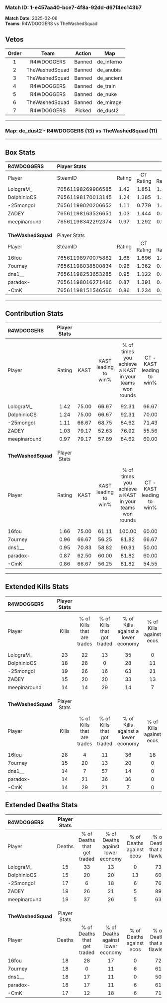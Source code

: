 ### Match ID: 1-e457aa40-bce7-4f8a-92dd-d67f4ec143b7  
**Match Date**: 2025-02-06  
**Teams**: R4WDOGGERS vs TheWashedSquad  

## Vetos  

| Order | Team | Action | Map |
| :---: | :--: | :----: | --- |
| 1 | R4WDOGGERS | Banned | de_inferno |
| 2 | TheWashedSquad | Banned | de_anubis |
| 3 | TheWashedSquad | Banned | de_ancient |
| 4 | R4WDOGGERS | Banned | de_train |
| 5 | R4WDOGGERS | Banned | de_nuke |
| 6 | TheWashedSquad | Banned | de_mirage |
| 7 | R4WDOGGERS | Picked | de_dust2 |

---  

### **Map**: de_dust2 - R4WDOGGERS (13) vs TheWashedSquad (11)  
---  

## Box Stats  

| **R4WDOGGERS**     | Player Stats      |        |           |          |       |       |       |         |        |      |     |
| :- | :- | :-: | :-: | :-: | :-: | :-: | :-: | :-: | :-: | :-: | :-: |
| Player             | SteamID           | Rating | CT Rating | T Rating | KAST  |  ADR  | Kills | Assists | Deaths | K/D  | HS% |
| LolograM_          | 76561198269986585 |  1.42  |   1.851   |  1.221   | 75.00 | 93.3  |  23   |    5    |   15   | 1.53 | 73  |
| DolphinioCS        | 76561198170013145 |  1.24  |   1.385   |  1.230   | 75.00 | 92.3  |  18   |    5    |   15   | 1.20 | 50  |
| -25mongol          | 76561199020206652 |  1.11  |   0.779   |  1.480   | 66.67 | 70.5  |  19   |    6    |   17   | 1.12 | 31  |
| ZADEY              | 76561198163526651 |  1.03  |   1.444   |  0.839   | 79.17 | 77.1  |  15   |    6    |   19   | 0.79 | 46  |
| meepinaround       | 76561198342292374 |  0.97  |   1.292   |  0.965   | 79.17 | 69.5  |  14   |    7    |   19   | 0.74 | 42  |
|                    |                   |        |           |          |       |       |       |         |        |      |     |
|                    |                   |        |           |          |       |       |       |         |        |      |     |
|                    |                   |        |           |          |       |       |       |         |        |      |     |
| **TheWashedSquad** | Player Stats      |        |           |          |       |       |       |         |        |      |     |
| Player             | SteamID           | Rating | CT Rating | T Rating | KAST  |  ADR  | Kills | Assists | Deaths | K/D  | HS% |
| 16fou              | 76561198970075882 |  1.66  |   1.696   |  1.851   | 75.00 | 128.6 |  28   |    8    |   18   | 1.56 | 28  |
| 7ourney            | 76561198038500834 |  0.96  |   1.362   |  0.558   | 66.67 | 74.5  |  15   |    8    |   18   | 0.83 | 60  |
| dns1__             | 76561198253653285 |  0.95  |   1.122   |  0.864   | 70.83 | 74.8  |  14   |    6    |   18   | 0.78 | 71  |
| paradox-           | 76561198016271486 |  0.87  |   1.391   |  0.438   | 62.50 | 72.4  |  14   |    4    |   18   | 0.78 | 71  |
| -CmK               | 76561198151546566 |  0.86  |   1.234   |  0.571   | 66.67 | 52.2  |  14   |    4    |   17   | 0.82 | 64  |
---  

## Contribution Stats  

| **R4WDOGGERS**     | Player Stats |       |                      |                                                        |                           |                                                             |                          |                                                            |
| :- | :-: | :-: | :-: | :-: | :-: | :-: | :-: | :-: |
| Player             |    Rating    | KAST  | KAST leading to win% | % of times you achieve a KAST in your teams won rounds | CT - KAST leading to win% | CT - % of times you achieve a KAST in your teams won rounds | T - KAST leading to win% | T - % of times you achieve a KAST in your teams won rounds |
| LolograM_          |     1.42     | 75.00 |        66.67         |                         92.31                          |           66.67           |                            85.71                            |          66.67           |                           100.00                           |
| DolphinioCS        |     1.24     | 75.00 |        66.67         |                         92.31                          |           70.00           |                           100.00                            |          62.50           |                           83.33                            |
| -25mongol          |     1.11     | 66.67 |        68.75         |                         84.62                          |           71.43           |                            71.43                            |          66.67           |                           100.00                           |
| ZADEY              |     1.03     | 79.17 |        52.63         |                         76.92                          |           55.56           |                            71.43                            |          50.00           |                           83.33                            |
| meepinaround       |     0.97     | 79.17 |        57.89         |                         84.62                          |           60.00           |                            85.71                            |          55.56           |                           83.33                            |
|                    |              |       |                      |                                                        |                           |                                                             |                          |                                                            |
|                    |              |       |                      |                                                        |                           |                                                             |                          |                                                            |
|                    |              |       |                      |                                                        |                           |                                                             |                          |                                                            |
| **TheWashedSquad** | Player Stats |       |                      |                                                        |                           |                                                             |                          |                                                            |
| Player             |    Rating    | KAST  | KAST leading to win% | % of times you achieve a KAST in your teams won rounds | CT - KAST leading to win% | CT - % of times you achieve a KAST in your teams won rounds | T - KAST leading to win% | T - % of times you achieve a KAST in your teams won rounds |
| 16fou              |     1.66     | 75.00 |        61.11         |                         100.00                         |           60.00           |                           100.00                            |          62.50           |                           100.00                           |
| 7ourney            |     0.96     | 66.67 |        56.25         |                         81.82                          |           66.67           |                           100.00                            |          42.86           |                           60.00                            |
| dns1__             |     0.95     | 70.83 |        58.82         |                         90.91                          |           50.00           |                            83.33                            |          71.43           |                           100.00                           |
| paradox-           |     0.87     | 62.50 |        60.00         |                         81.82                          |           60.00           |                           100.00                            |          60.00           |                           60.00                            |
| -CmK               |     0.86     | 66.67 |        56.25         |                         81.82                          |           54.55           |                           100.00                            |          60.00           |                           60.00                            |
---  

## Extended Kills Stats  

| **R4WDOGGERS**     | Player Stats |                            |                            |                                    |                         |                              |                                 |                                       |                    |           |
| :- | :-: | :-: | :-: | :-: | :-: | :-: | :-: | :-: | :-: | :-: |
| Player             |    Kills     | % of Kills that are trades | % of Kills that got traded | % of Kills against a lower economy | % of Kills against ecos | % of Kills that are flawless | % of Kills that are close duels | % of Kills that are assisted by flash | Pistol Round Kills | AWP Kills |
| LolograM_          |      23      |             22             |             13             |                 35                 |            0            |              57              |                9                |                   0                   |         0          |     2     |
| DolphinioCS        |      18      |             28             |             0              |                 28                 |           11            |              61              |                6                |                  11                   |         0          |     3     |
| -25mongol          |      19      |             26             |             16             |                 63                 |           21            |              68              |               11                |                   0                   |         1          |     0     |
| ZADEY              |      15      |             20             |             20             |                 33                 |           13            |              60              |               13                |                   0                   |         6          |     1     |
| meepinaround       |      14      |             14             |             29             |                 14                 |            7            |              57              |               14                |                   0                   |         0          |     1     |
|                    |              |                            |                            |                                    |                         |                              |                                 |                                       |                    |           |
|                    |              |                            |                            |                                    |                         |                              |                                 |                                       |                    |           |
|                    |              |                            |                            |                                    |                         |                              |                                 |                                       |                    |           |
| **TheWashedSquad** | Player Stats |                            |                            |                                    |                         |                              |                                 |                                       |                    |           |
| Player             |    Kills     | % of Kills that are trades | % of Kills that got traded | % of Kills against a lower economy | % of Kills against ecos | % of Kills that are flawless | % of Kills that are close duels | % of Kills that are assisted by flash | Pistol Round Kills | AWP Kills |
| 16fou              |      28      |             4              |             11             |                 36                 |           18            |              82              |                4                |                   0                   |         18         |     0     |
| 7ourney            |      15      |             20             |             13             |                 20                 |            0            |              80              |                7                |                   0                   |         0          |     0     |
| dns1__             |      14      |             7              |             57             |                 14                 |            0            |              71              |               14                |                  14                   |         0          |     3     |
| paradox-           |      14      |             21             |             36             |                 36                 |            0            |              71              |                7                |                   7                   |         0          |     1     |
| -CmK               |      14      |             29             |             21             |                 7                  |            0            |              50              |                0                |                   0                   |         3          |     5     |
## Extended Deaths Stats  

| **R4WDOGGERS**     | Player Stats |                             |                                   |                          |                               |                            |                           |               |
| :- | :-: | :-: | :-: | :-: | :-: | :-: | :-: | :-: |
| Player             |    Deaths    | % of Deaths that get traded | % of Deaths against lower economy | % of Deaths against ecos | % of Deaths that are flawless | % of Deaths that are close | % of Deaths while blinded | Deaths to AWP |
| LolograM_          |      15      |             33              |                13                 |            0             |              73               |             13             |            13             |       2       |
| DolphinioCS        |      15      |             20              |                20                 |            13            |              60               |             13             |             7             |       4       |
| -25mongol          |      17      |              6              |                18                 |            6             |              76               |             0              |             0             |       6       |
| ZADEY              |      19      |             26              |                21                 |            5             |              89               |             0              |             0             |       3       |
| meepinaround       |      19      |             37              |                26                 |            5             |              63               |             5              |             0             |       6       |
|                    |              |                             |                                   |                          |                               |                            |                           |               |
|                    |              |                             |                                   |                          |                               |                            |                           |               |
|                    |              |                             |                                   |                          |                               |                            |                           |               |
| **TheWashedSquad** | Player Stats |                             |                                   |                          |                               |                            |                           |               |
| Player             |    Deaths    | % of Deaths that get traded | % of Deaths against lower economy | % of Deaths against ecos | % of Deaths that are flawless | % of Deaths that are close | % of Deaths while blinded | Deaths to AWP |
| 16fou              |      18      |             28              |                17                 |            0             |              72               |             11             |             0             |       1       |
| 7ourney            |      18      |              0              |                11                 |            6             |              61               |             11             |             6             |       0       |
| dns1__             |      18      |             17              |                11                 |            0             |              50               |             17             |             6             |       2       |
| paradox-           |      18      |             17              |                11                 |            6             |              61               |             6              |             0             |       3       |
| -CmK               |      17      |             12              |                18                 |            6             |              71               |             6              |             0             |       1       |
